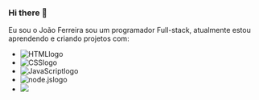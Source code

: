 ### Hi there 👋

Eu sou o João Ferreira sou um programador  Full-stack, atualmente estou aprendendo e criando projetos com:

- <img src="https://img.shields.io/badge/HTML5-E34F26?style=for-the-badge&logo=html5&logoColor=white" alt= "HTMLlogo" />
- <img src="https://img.shields.io/badge/CSS3-1572B6?style=for-the-badge&logo=css3&logoColor=white" alt="CSSlogo" />
- <img src="https://img.shields.io/badge/JavaScript-F7DF1E?style=for-the-badge&logo=javascript&logoColor=black" alt="JavaScriptlogo" />
- <img src="https://img.shields.io/badge/Node.js-43853D?style=for-the-badge&logo=node.js&logoColor=white" alt="node.jslogo" />
- <img src="	https://img.shields.io/badge/React-20232A?style=for-the-badge&logo=react&logoColor=61DAFB" />
<br>
<br>
<br>
